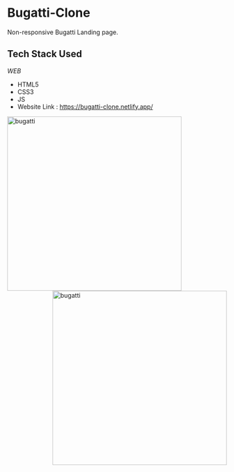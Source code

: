 # Bugatti-Clone
Non-responsive Bugatti Landing page.
<h2 align= "left"><b>Tech Stack Used</b></h2>

*WEB*

- HTML5
- CSS3
- JS
- Website Link : https://bugatti-clone.netlify.app/
<img align="left" alt="bugatti" width="400" src="https://www.cnet.com/a/img/resize/07a405c4d2a0d652fd2a208965245853a4b8ded9/hub/2018/08/23/0a491358-7d4b-4f5d-82da-15b73d8f54a1/02-bugatti-divo-f34-web.jpg?auto=webp&width=1200">

<img align="right" alt="bugatti" width="400" src="https://www.bugatti.com/fileadmin/_processed_/sei/p1/se-image-713696f3736c0892270b2724113dec54.webp">

